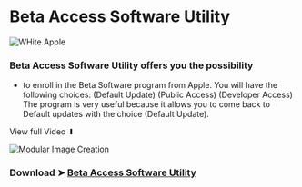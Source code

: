 # Beta Access Software Utility

![WHite Apple](https://user-images.githubusercontent.com/6248794/91764317-130d6e80-eba5-11ea-9c7a-4382f1a200ac.png)

 ### Beta Access Software Utility offers you the possibility
- to enroll in the Beta Software program from Apple. You will have the following choices:
(Default Update) (Public Access) (Developer Access)
The program is very useful because it allows you to come back
to Default updates with the choice (Default Update).

View full Video ⬇︎

[![Modular Image Creation](https://i.ibb.co/K5bFrB5/VIDEO.png)](https://youtu.be/CI6vPbh_ALg)


### Download ➤ [Beta Access Software Utility](https://github.com/chris1111/Beta-Access-Software-Utility/releases/tag/V1)

